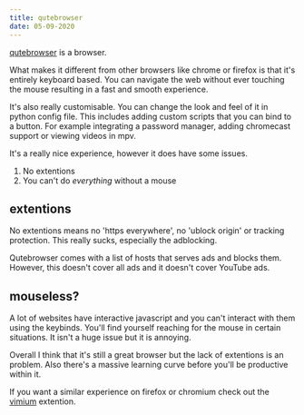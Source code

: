```yaml
---
title: qutebrowser
date: 05-09-2020
---
```


[qutebrowser](https://qutebrowser.org/) is a browser.

What makes it different from other browsers like chrome or firefox is that it's entirely keyboard based. You can navigate the web without ever touching the mouse resulting in a fast and smooth experience.

It's also really customisable. You can change the look and feel of it in python config file. This includes adding custom scripts that you can bind to a button. For example integrating a password manager, adding chromecast support or viewing videos in mpv.

It's a really nice experience, however it does have some issues. 

1. No extentions
2. You can't do *everything* without a mouse

## extentions

No extentions means no 'https everywhere', no 'ublock origin' or tracking protection. This really sucks, especially the adblocking. 

Qutebrowser comes with a list of hosts that serves ads and blocks them. However, this doesn't cover all ads and it doesn't cover YouTube ads. 

## mouseless?

A lot of websites have interactive javascript and you can't interact with them using the keybinds. You'll find yourself reaching for the mouse in certain situations. It isn't a huge issue but it is annoying.

Overall I think that it's still a great browser but the lack of extentions is an problem. Also there's a massive learning curve before you'll be productive within it. 

If you want a similar experience on firefox or chromium check out the [vimium](https://addons.mozilla.org/en-US/firefox/addon/vimium-c/) extention.

